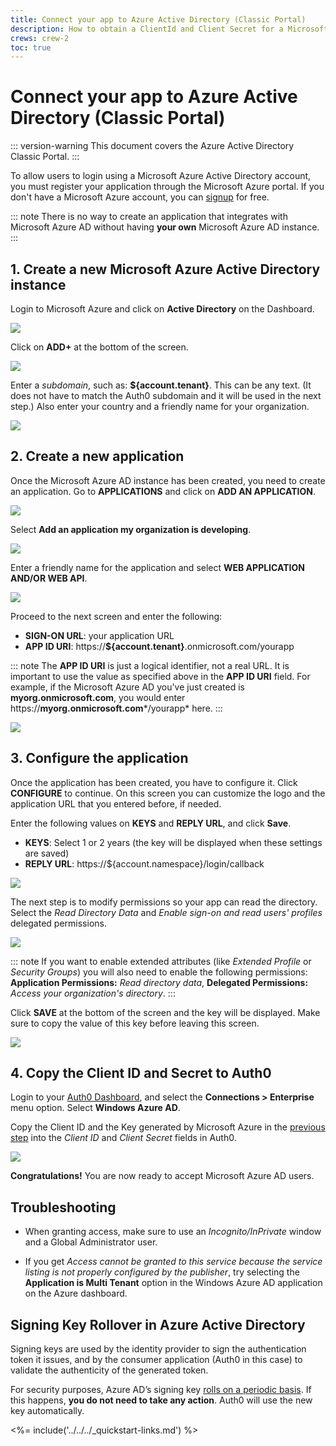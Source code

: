 ```yaml
---
title: Connect your app to Azure Active Directory (Classic Portal)
description: How to obtain a ClientId and Client Secret for a Microsoft Azure Active Directory with the Classic Portal.
crews: crew-2
toc: true
---
```


# Connect your app to Azure Active Directory (Classic Portal)

::: version-warning
This document covers the Azure Active Directory Classic Portal.
:::

To allow users to login using a Microsoft Azure Active Directory account, you must register your application through the Microsoft Azure portal. If you don't have a Microsoft Azure account, you can [signup](http://www.windowsazure.com/en-us/pricing/free-trial) for free.

::: note
There is no way to create an application that integrates with Microsoft Azure AD without having **your own** Microsoft Azure AD instance.
:::

## 1. Create a new Microsoft Azure Active Directory instance

Login to Microsoft Azure and click on **Active Directory** on the Dashboard.

![](/media/articles/connections/enterprise/azure-active-directory/waad-0.png)

Click on **ADD+** at the bottom of the screen.

![](/media/articles/connections/enterprise/azure-active-directory/waad-1.png)

Enter a *subdomain*, such as: **${account.tenant}**. This can be any text. (It does not have to match the Auth0 subdomain and it will be used in the next step.) Also enter your country and a friendly name for your organization.

![](/media/articles/connections/enterprise/azure-active-directory/waad-2.png)

## 2. Create a new application

Once the Microsoft Azure AD instance has been created, you need to create an application. Go to **APPLICATIONS** and click on **ADD AN APPLICATION**.

![](/media/articles/connections/enterprise/azure-active-directory/waad-3.png)

Select **Add an application my organization is developing**.

![](/media/articles/connections/enterprise/azure-active-directory/waad-3b.png)

Enter a friendly name for the application and select **WEB APPLICATION AND/OR WEB API**.

![](/media/articles/connections/enterprise/azure-active-directory/waad-4.png)

Proceed to the next screen and enter the following:

* **SIGN-ON URL**: your application URL
* **APP ID URI**: https://**${account.tenant}**.onmicrosoft.com/yourapp

::: note
The **APP ID URI** is just a logical identifier, not a real URL. It is important to use the value as specified above in the **APP ID URI** field. For example, if the Microsoft Azure AD you've just created is **myorg.onmicrosoft.com**, you would enter https://**myorg.onmicrosoft.com***/yourapp* here.
:::

![](/media/articles/connections/enterprise/azure-active-directory/waad-5.png)

## 3. Configure the application

Once the application has been created, you have to configure it. Click **CONFIGURE** to continue. On this screen you can customize the logo and the application URL that you entered before, if needed.

Enter the following values on **KEYS** and **REPLY URL**, and click **Save**.

* **KEYS**: Select 1 or 2 years (the key will be displayed when these settings are saved)
* **REPLY URL**: https://${account.namespace}/login/callback

![](/media/articles/connections/enterprise/azure-active-directory/waad-8.png)

The next step is to modify permissions so your app can read the directory. Select the *Read Directory Data* and *Enable sign-on and read users' profiles* delegated permissions.

![](/media/articles/connections/enterprise/azure-active-directory/waad-8b.png)

::: note
If you want to enable extended attributes (like *Extended Profile* or *Security Groups*) you will also need to enable the following permissions: **Application Permissions:** *Read directory data*, **Delegated Permissions:** *Access your organization's directory*.
:::

Click **SAVE** at the bottom of the screen and the key will be displayed. Make sure to copy the value of this key before leaving this screen.

![](/media/articles/connections/enterprise/azure-active-directory/waad-9.png)

## 4. Copy the Client ID and Secret to Auth0

Login to your [Auth0 Dashboard](${manage_url}), and select the **Connections > Enterprise** menu option. Select **Windows Azure AD**.

Copy the Client ID and the Key generated by Microsoft Azure in the [previous step](#configure-the-application) into the *Client ID* and *Client Secret* fields in Auth0.

![](/media/articles/connections/enterprise/azure-active-directory/waad-10.png)

**Congratulations!** You are now ready to accept Microsoft Azure AD users.

## Troubleshooting

* When granting access, make sure to use an *Incognito/InPrivate* window  and a Global Administrator user.

* If you get *Access cannot be granted to this service because the service listing is not properly configured by the publisher*, try selecting the **Application is Multi Tenant** option in the Windows Azure AD application on the Azure dashboard.

## Signing Key Rollover in Azure Active Directory

Signing keys are used by the identity provider to sign the authentication token it issues, and by the consumer application (Auth0 in this case) to validate the authenticity of the generated token. 

For security purposes, Azure AD’s signing key [rolls on a periodic basis](https://azure.microsoft.com/en-us/documentation/articles/active-directory-signing-key-rollover/). If this happens, **you do not need to take any action**. Auth0 will use the new key automatically.

<%= include('../../../_quickstart-links.md') %>
